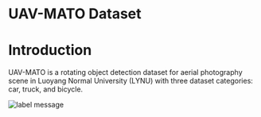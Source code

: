 # UAV-MATO Dataset

# Introduction
UAV-MATO is a rotating object detection dataset for aerial photography scene in Luoyang Normal University (LYNU) with three dataset categories: car, truck, and bicycle. 

![label message](https://github.com/jiaquanshen/UAV-MATO/assets/150510497/2abab80a-f88d-47d4-9f47-96092fad39f9)
